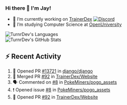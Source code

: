 ### Hi there 👋 I'm Jay!

- 🔭 I’m currently working on [TrainerDex](https://www.github.com/TrainerDex) [![Discord](https://discordapp.com/api/v6/guilds/364313717720219651/widget.png?style=shield)](http://discord.trainerdex.co.uk/)
- 🤔 I’m studying Computer Science at [OpenUniversity](http://www.open.ac.uk/courses/computing-it/degrees/bsc-computing-it-software-q62-soft)

![TurnrDev's Languages](https://github-readme-stats.vercel.app/api/top-langs/?username=TurnrDev&layout=compact&hide_border=true&title_color=1fa6aa&text_color=233247)
<br>
![TurnrDev's GitHub Stats](https://github-readme-stats.vercel.app/api?username=TurnrDev&show_icons=true&hide_border=true&count_private=true&include_all_commits=true&icon_color=1fa6aa&title_color=1fa6aa&text_color=233247)
<br>

## :zap: Recent Activity

<!--START_SECTION:activity-->
1. 💪 Opened PR [#13721](https://github.com/django/django/pull/13721) in [django/django](https://github.com/django/django)
2. 🎉 Merged PR [#92](https://github.com/TrainerDex/Website/pull/92) in [TrainerDex/Website](https://github.com/TrainerDex/Website)
3. 🗣 Commented on [#8](https://github.com/PokeMiners/pogo_assets/issues/8) in [PokeMiners/pogo_assets](https://github.com/PokeMiners/pogo_assets)
4. ❗️ Opened issue [#8](https://github.com/PokeMiners/pogo_assets/issues/8) in [PokeMiners/pogo_assets](https://github.com/PokeMiners/pogo_assets)
5. 💪 Opened PR [#92](https://github.com/TrainerDex/Website/pull/92) in [TrainerDex/Website](https://github.com/TrainerDex/Website)
<!--END_SECTION:activity-->
